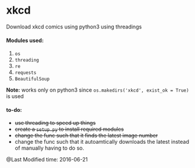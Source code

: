 # xkcd

Download xkcd comics using python3 using threadings

#### Modules used:
  1. ```os```
  2. ```threading```
  3. ```re```
  4. ```requests```
  5. ```BeautifulSoup```

**Note:** works only on python3 since ```os.makedirs('xkcd', exist_ok = True)``` is used

#### to-do:
  * ~~use threading to speed up things~~
  * ~~create a ```setup.py``` to install required modules~~
  * ~~change the func such that it finds the latest image number~~
  * change the func such that it autoamtically downloads the latest instead of manually having to do so.

@Last Modified time: 2016-06-21